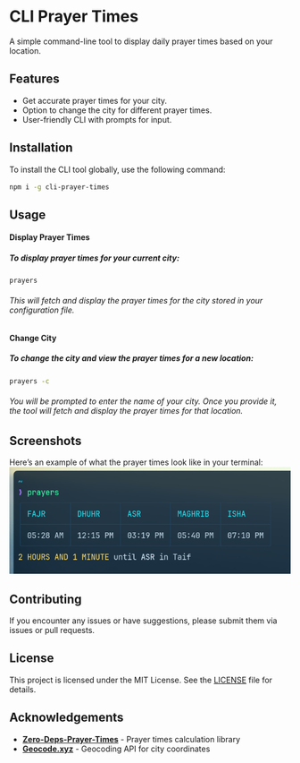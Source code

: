 # CLI Prayer Times

A simple command-line tool to display daily prayer times based on your location.

## Features

- Get accurate prayer times for your city.
- Option to change the city for different prayer times.
- User-friendly CLI with prompts for input.

## Installation

To install the CLI tool globally, use the following command:

```bash
npm i -g cli-prayer-times
```

## Usage

#### Display Prayer Times

##### To display prayer times for your current city:

```
prayers
```

###### This will fetch and display the prayer times for the city stored in your configuration file.

#### Change City

##### To change the city and view the prayer times for a new location:

```bash
prayers -c
```

###### You will be prompted to enter the name of your city. Once you provide it, the tool will fetch and display the prayer times for that location.

## Screenshots

Here’s an example of what the prayer times look like in your terminal:
![Prayer times in terminal](https://raw.githubusercontent.com/alwalxed/cli-prayer-times/refs/heads/main/screenshot.png)

## Contributing

If you encounter any issues or have suggestions, please submit them via issues or pull requests.

## License

This project is licensed under the MIT License. See the [LICENSE](https://github.com/alwalxed/cli-prayer-times/blob/main/LICENSE) file for details.

## Acknowledgements

- [**Zero-Deps-Prayer-Times**](https://github.com/alwalxed/zero-deps-prayer-times) - Prayer times calculation library
- [**Geocode.xyz**](https://geocode.xyz/) - Geocoding API for city coordinates
